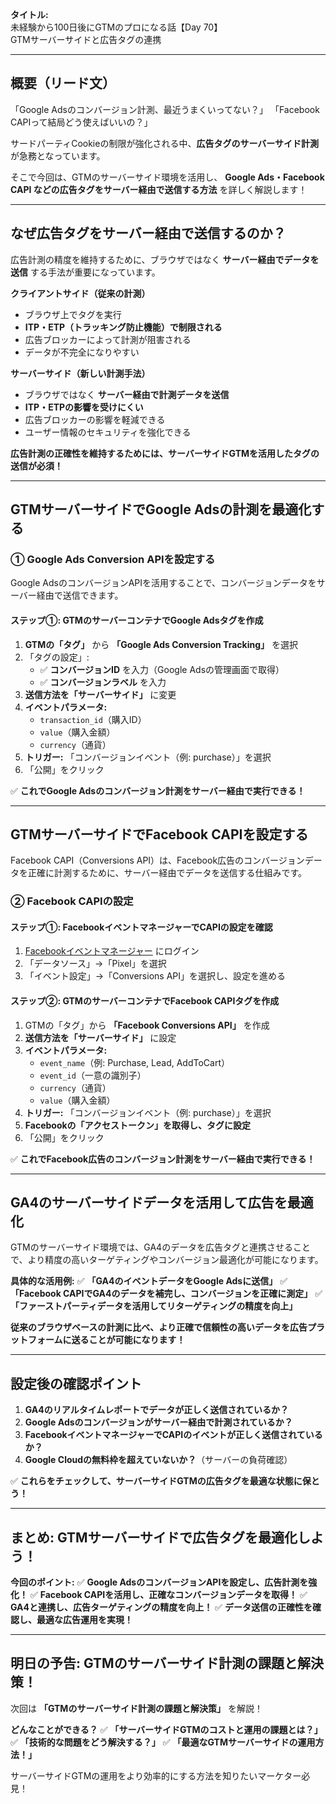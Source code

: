 **タイトル:**\
未経験から100日後にGTMのプロになる話【Day 70】\
GTMサーバーサイドと広告タグの連携

---

## **概要（リード文）**

「Google Adsのコンバージョン計測、最近うまくいってない？」
「Facebook CAPIって結局どう使えばいいの？」

サードパーティCookieの制限が強化される中、**広告タグのサーバーサイド計測** が急務となっています。

そこで今回は、GTMのサーバーサイド環境を活用し、 **Google Ads・Facebook CAPI などの広告タグをサーバー経由で送信する方法** を詳しく解説します！

---

## **なぜ広告タグをサーバー経由で送信するのか？**

広告計測の精度を維持するために、ブラウザではなく **サーバー経由でデータを送信** する手法が重要になっています。

 **クライアントサイド（従来の計測）**
- ブラウザ上でタグを実行
- **ITP・ETP（トラッキング防止機能）で制限される**
- 広告ブロッカーによって計測が阻害される
- データが不完全になりやすい

 **サーバーサイド（新しい計測手法）**
- ブラウザではなく **サーバー経由で計測データを送信**
- **ITP・ETPの影響を受けにくい**
- 広告ブロッカーの影響を軽減できる
- ユーザー情報のセキュリティを強化できる

 **広告計測の正確性を維持するためには、サーバーサイドGTMを活用したタグの送信が必須！**

---

## **GTMサーバーサイドでGoogle Adsの計測を最適化する**

### **① Google Ads Conversion APIを設定する**

Google AdsのコンバージョンAPIを活用することで、コンバージョンデータをサーバー経由で送信できます。

#### **ステップ①: GTMのサーバーコンテナでGoogle Adsタグを作成**
1. **GTMの「タグ」** から **「Google Ads Conversion Tracking」** を選択
2. 「タグの設定」:
   - ✅ **コンバージョンID** を入力（Google Adsの管理画面で取得）
   - ✅ **コンバージョンラベル** を入力
3. **送信方法を「サーバーサイド」** に変更
4. **イベントパラメータ:**
   - `transaction_id`（購入ID）
   - `value`（購入金額）
   - `currency`（通貨）
5. **トリガー:** 「コンバージョンイベント（例: purchase）」を選択
6. 「公開」をクリック

✅ **これでGoogle Adsのコンバージョン計測をサーバー経由で実行できる！**

---

## **GTMサーバーサイドでFacebook CAPIを設定する**

Facebook CAPI（Conversions API）は、Facebook広告のコンバージョンデータを正確に計測するために、サーバー経由でデータを送信する仕組みです。

### **② Facebook CAPIの設定**

#### **ステップ①: FacebookイベントマネージャーでCAPIの設定を確認**
1. [Facebookイベントマネージャー](https://business.facebook.com/events_manager) にログイン
2. 「データソース」→「Pixel」を選択
3. 「イベント設定」→「Conversions API」を選択し、設定を進める

#### **ステップ②: GTMのサーバーコンテナでFacebook CAPIタグを作成**
1. GTMの「タグ」から **「Facebook Conversions API」** を作成
2. **送信方法を「サーバーサイド」** に設定
3. **イベントパラメータ:**
   - `event_name`（例: Purchase, Lead, AddToCart）
   - `event_id`（一意の識別子）
   - `currency`（通貨）
   - `value`（購入金額）
4. **トリガー:** 「コンバージョンイベント（例: purchase）」を選択
5. **Facebookの「アクセストークン」を取得し、タグに設定**
6. 「公開」をクリック

✅ **これでFacebook広告のコンバージョン計測をサーバー経由で実行できる！**

---

## **GA4のサーバーサイドデータを活用して広告を最適化**

GTMのサーバーサイド環境では、GA4のデータを広告タグと連携させることで、より精度の高いターゲティングやコンバージョン最適化が可能になります。

 **具体的な活用例:**
✅ **「GA4のイベントデータをGoogle Adsに送信」**
✅ **「Facebook CAPIでGA4のデータを補完し、コンバージョンを正確に測定」**
✅ **「ファーストパーティデータを活用してリターゲティングの精度を向上」**

**従来のブラウザベースの計測に比べ、より正確で信頼性の高いデータを広告プラットフォームに送ることが可能になります！**

---

## **設定後の確認ポイント**

1. **GA4のリアルタイムレポートでデータが正しく送信されているか？**
2. **Google Adsのコンバージョンがサーバー経由で計測されているか？**
3. **FacebookイベントマネージャーでCAPIのイベントが正しく送信されているか？**
4. **Google Cloudの無料枠を超えていないか？**（サーバーの負荷確認）

✅ **これらをチェックして、サーバーサイドGTMの広告タグを最適な状態に保とう！**

---

## **まとめ: GTMサーバーサイドで広告タグを最適化しよう！**

 **今回のポイント:**
✅ **Google AdsのコンバージョンAPIを設定し、広告計測を強化！**
✅ **Facebook CAPIを活用し、正確なコンバージョンデータを取得！**
✅ **GA4と連携し、広告ターゲティングの精度を向上！**
✅ **データ送信の正確性を確認し、最適な広告運用を実現！**

---

## **明日の予告: GTMのサーバーサイド計測の課題と解決策！**

次回は **「GTMのサーバーサイド計測の課題と解決策」** を解説！

 **どんなことができる？**
✅ **「サーバーサイドGTMのコストと運用の課題とは？」**
✅ **「技術的な問題をどう解決する？」**
✅ **「最適なGTMサーバーサイドの運用方法！」**

サーバーサイドGTMの運用をより効率的にする方法を知りたいマーケター必見！